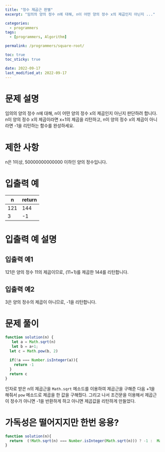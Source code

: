 ```yaml
---
title: "정수 제곱근 판별"
excerpt: "임의의 양의 정수 n에 대해, n이 어떤 양의 정수 x의 제곱인지 아닌지 ..."

categories:
  - programmers
tags:
  - [programmers, Algorithm]

permalink: /programmers/square-root/

toc: true
toc_sticky: true

date: 2022-09-17
last_modified_at: 2022-09-17
---
```

# 문제 설명
임의의 양의 정수 n에 대해, n이 어떤 양의 정수 x의 제곱인지 아닌지 판단하려 합니다.
n이 양의 정수 x의 제곱이라면 x+1의 제곱을 리턴하고, n이 양의 정수 x의 제곱이 아니라면 -1을 리턴하는 함수를 완성하세요.

# 제한 사항
n은 1이상, 50000000000000 이하인 양의 정수입니다.

# 입출력 예
|n|	return|
|---|---|
|121|	144|
|3|	-1|

# 입출력 예 설명
## 입출력 예1
121은 양의 정수 11의 제곱이므로, (11+1)를 제곱한 144를 리턴합니다.

## 입출력 예2
3은 양의 정수의 제곱이 아니므로, -1을 리턴합니다.


# 문제 풀이
```javascript
function solution(n) {
   let a = Math.sqrt(n)
   let b = a+1;
  let c = Math.pow(b, 2)
  
  if(!a === Number.isInteger(a)){
    return -1
  }
  return c
}
```

인자로 받은 n의 제곱근을 `Math.sqrt` 메소드를 이용하여 제곱근을 구해준 다음 +1을 해줘서 `pow` 메소드로 제곱을 한 값을 구해줬다. 그리고 나서 조건문을 이용해서 제곱근이 정수가 아니면 -1을 반환하게 하고 아니면 제곱값을 리턴하게 만들었다.

# 가독성은 떨어지지만 한번 응용?

```javascript
function solution(n){
  return  (!Math.sqrt(n) === Number.isInteger(Math.sqrt(n))) ? -1 :  Math.pow(Math.sqrt(n)+1 ,2)
}
```